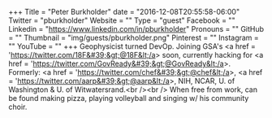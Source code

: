+++
Title = "Peter Burkholder"
date = "2016-12-08T20:55:58-06:00"
Twitter = "pburkholder"
Website = ""
Type = "guest"
Facebook = ""
Linkedin = "https://www.linkedin.com/in/pburkholder"
Pronouns = ""
GitHub = ""
Thumbnail = "img/guests/pburkholder.png"
Pinterest = ""
Instagram = ""
YouTube = ""
+++
Geophysicist turned DevOp. Joining GSA&#39;s &lt;a href = &#39;https://twitter.com/18F&#39;&gt;@18F&lt;/a&gt; soon, currently hacking for &lt;a href = &#39;https://twitter.com/GovReady&#39;&gt;@GovReady&lt;/a&gt;. Formerly: &lt;a href = &#39;https://twitter.com/chef&#39;&gt;@chef&lt;/a&gt;, &lt;a href = &#39;https://twitter.com/aarp&#39;&gt;@aarp&lt;/a&gt;, NIH, NCAR, U. of Washington &amp; U. of Witwatersrand.&lt;br /&gt;&lt;br /&gt; When free from work, can be found making pizza, playing volleyball and singing w/ his community choir.
